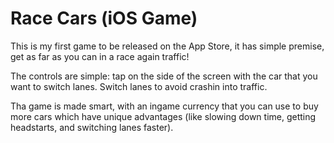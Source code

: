 # Race Cars (iOS Game)
This is my first game to be released on the App Store, it has simple premise, get as far as you can in a race again traffic!


The controls are simple: tap on the side of the screen with the car that you want to switch lanes. Switch lanes to avoid crashin into traffic.

Tha game is made smart, with an ingame currency that you can use to buy more cars which have unique advantages (like slowing down time, getting headstarts, and switching lanes faster).
